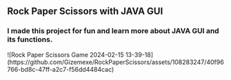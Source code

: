 ## Rock Paper Scissors with JAVA GUI 
 ### I made this project for fun and learn more about JAVA GUI and its functions. 
<div align:"center">
![Rock Paper Scissors Game 2024-02-15 13-39-18](https://github.com/Gizemexe/RockPaperScissors/assets/108283247/40f96766-bd8c-47ff-a2c7-f56dd4484cac)
</div>
